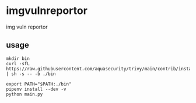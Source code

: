 # imgvulnreportor
img vuln reportor


## usage

```
mkdir bin
curl -sfL https://raw.githubusercontent.com/aquasecurity/trivy/main/contrib/install.sh | sh -s -- -b ./bin

export PATH="$PATH:./bin"
pipenv install --dev -v
python main.py
```
